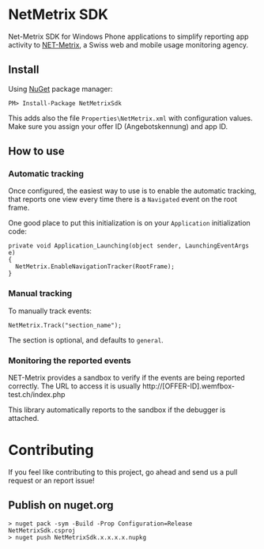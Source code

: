 NetMetrix SDK
=============

Net-Metrix SDK for Windows Phone applications to simplify reporting app activity to [NET-Metrix](http://www.net-metrix.ch), a Swiss web and mobile usage monitoring agency.

## Install

Using [NuGet](https://www.nuget.org/packages/NetMetrixSdk/) package manager:

	PM> Install-Package NetMetrixSdk

This adds also the file ``Properties\NetMetrix.xml`` with configuration values. 
Make sure you assign your offer ID (Angebotskennung) and app ID.

## How to use

### Automatic tracking

Once configured, the easiest way to use is to enable the automatic tracking, that reports one view every time there is a ``Navigated`` event on the root frame.

One good place to put this initialization is on your ``Application`` initialization code:

    private void Application_Launching(object sender, LaunchingEventArgs e)
    {
      NetMetrix.EnableNavigationTracker(RootFrame);
    }

### Manual tracking

To manually track events:

    NetMetrix.Track("section_name");

The section is optional, and defaults to  ``general``.

### Monitoring the reported events

NET-Metrix provides a sandbox to verify if the events are being reported correctly. The URL to access it is usually http://[OFFER-ID].wemfbox-test.ch/index.php

This library automatically reports to the sandbox if the debugger is attached.

# Contributing

If you feel like contributing to this project, go ahead and send us a pull request or an report issue! 

## Publish on nuget.org

    > nuget pack -sym -Build -Prop Configuration=Release NetMetrixSdk.csproj
    > nuget push NetMetrixSdk.x.x.x.x.nupkg



